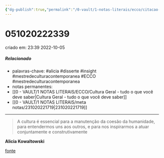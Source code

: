 ```yaml
---
{"dg-publish":true,"permalink":"/0-vault/1-notas-literais/ecco/citacao-alicia-kowaltowski/","tags":["alicia","disserte","insight","mestredeculturacontemporanea","ECCO"],"dgHomeLink":true,"dgShowLocalGraph":true,"dgShowFileTree":true,"noteIcon":""}
---
```


# 051020222339
criado em: 23:39 2022-10-05

##### Relacionado
- palavras-chave: #alicia #disserte  #insight #mestredeculturacontemporanea #ECCO #mestredeculturacontemporanea 
- notas permanentes: 
- [[0 - VAULT/1 NOTAS LITERAIS/ECCO/Cultura Geral - tudo o que você deve saber\|Cultura Geral - tudo o que você deve saber]]
- [[0 - VAULT/1 NOTAS LITERAIS/meta notas/231020221719\|231020221719]]

---
> A cultura é essencial para a manutenção da coesão da humanidade, para entendermos uns aos outros, e para nos inspirarmos a atuar conjuntamente e construtivamente

**Alicia Kowaltowski**

[fonte](https://www.nexojornal.com.br/colunistas/2022/Guido-Sant%E2%80%99Anna-o-exemplo-que-o-Brasil-n%C3%A3o-sabe-que-precisa?position-home-esquerda=1)


